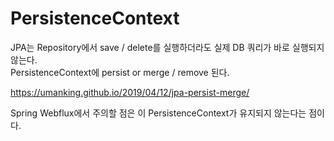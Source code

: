 # PersistenceContext
JPA는 Repository에서 save / delete를 실행하더라도 실제 DB 쿼리가 바로 실행되지 않는다.   
PersistenceContext에 persist or merge / remove 된다.   

https://umanking.github.io/2019/04/12/jpa-persist-merge/

Spring Webflux에서 주의할 점은 이 PersistenceContext가 유지되지 않는다는 점이다.   
